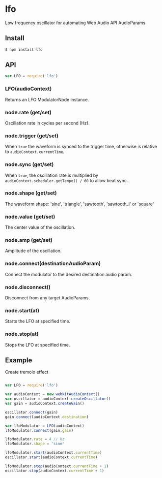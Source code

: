 lfo
===

Low frequency oscillator for automating Web Audio API AudioParams.

## Install

```bash
$ npm install lfo
```

## API

```js
var LFO = require('lfo')
```

### LFO(audioContext)

Returns an LFO ModulatorNode instance.

### node.rate (get/set)

Oscillation rate in cycles per second (Hz).

### node.trigger (get/set)

When `true` the waveform is synced to the trigger time, otherwise is relative to `audioContext.currentTime`.

### node.sync (get/set)

When `true`, the oscillation rate is multiplied by `audioContext.scheduler.getTempo() / 60` to allow beat sync.

### node.shape (get/set)

The waveform shape: 'sine', 'triangle', 'sawtooth', 'sawtooth_i' or 'square'

### node.value (get/set)

The center value of the oscillation.

### node.amp (get/set)

Amplitude of the oscillation.

### node.connect(destinationAudioParam)

Connect the modulator to the desired destination audio param.

### node.disconnect()

Disconnect from any target AudioParams.

### node.start(at)

Starts the LFO at specified time.

### node.stop(at)

Stops the LFO at specified time.

## Example

Create tremolo effect

```js

var LFO = require('lfo')

var audioContext = new webkitAudioContext()
var oscillator = audioContext.createOscillator()
var gain = audioContext.createGain()

oscillator.connect(gain)
gain.connect(audioContext.destination)

var lfoModulator = LFO(audioContext)
lfoModulator.connect(gain.gain)

lfoModulator.rate = 4 // hz
lfoModulator.shape = 'sine'

lfoModulator.start(audioContext.currentTime)
oscillator.start(audioContext.currentTime)

lfoModulator.stop(audioContext.currentTime + 1)
oscillator.stop(audioContext.currentTime + 1)
```